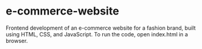 # e-commerce-website

Frontend development of an e-commerce website for a fashion brand, built using HTML, CSS, and JavaScript. To run the code, open index.html in a browser.
